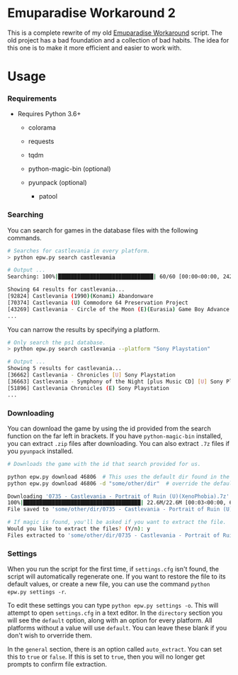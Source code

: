 # Emuparadise Workaround 2

This is a complete rewrite of my old [Emuparadise Workaround](https://github.com/WokeVegan/Emuparadise-Workaround)
script. The old project has a bad foundation and a collection of bad habits. The idea for this one is to make it more
efficient and easier to work with.

Usage
===

### Requirements

- Requires Python 3.6+
  - colorama
  - requests
  - tqdm

  - python-magic-bin (optional)
  - pyunpack (optional)
    - patool

### Searching

You can search for games in the database files with the following commands.

```sh
# Searches for castlevania in every platform.
> python epw.py search castlevania

# Output ...
Searching: 100%|██████████████████████████████| 60/60 [00:00<00:00, 242.27it/s]

Showing 64 results for castlevania...
[92824] Castlevania (1990)(Konami) Abandonware
[70374] Castlevania (U) Commodore 64 Preservation Project
[43269] Castlevania - Circle of the Moon (E)(Eurasia) Game Boy Advance
...
```

You can narrow the results by specifying a platform.

```sh
# Only search the ps1 database.
> python epw.py search castlevania --platform "Sony Playstation"

# Output ...
Showing 5 results for castlevania...
[36662] Castlevania - Chronicles [U] Sony Playstation
[36663] Castlevania - Symphony of the Night [plus Music CD] [U] Sony Playstation
[51896] Castlevania Chronicles (E) Sony Playstation
...
```

### Downloading

You can download the game by using the id provided from the search function on the far left in brackets. If you have
`python-magic-bin` installed, you can extract `.zip` files after downloading. You can also extract `.7z` files if you
`pyunpack` installed.

```sh
# Downloads the game with the id that search provided for us.

python epw.py download 46806  # This uses the default dir found in the settings.cfg
python epw.py download 46806 -d "some/other/dir"  # override the default directory for this download

Downloading '0735 - Castlevania - Portrait of Ruin (U)(XenoPhobia).7z'
100%|█████████████████████████████████████| 22.6M/22.6M [00:03<00:00, 6.10MB/s]
File saved to 'some/other/dir/0735 - Castlevania - Portrait of Ruin (U)(XenoPhobia).7z'.

# If magic is found, you'll be asked if you want to extract the file.
Would you like to extract the files? (Y/n): y
Files extracted to 'some/other/dir/0735 - Castlevania - Portrait of Ruin (U)(XenoPhobia)'.
```

### Settings

When you run the script for the first time, if `settings.cfg` isn't found, the script will automatically regenerate one.
If you want to restore the file to its default values, or create a new file, you can use the command
`python epw.py settings -r`.

To edit these settings you can type `python epw.py settings -o`. This will attempt to open `settings.cfg` in a text
editor. In the `directory` section you will see the `default` option, along with an option for every platform. All
platforms without a value will use `default`. You can leave these blank if you don't wish to orverride them.

In the `general` section, there is an option called `auto_extract`. You can set this to `true` or `false`. If this is
set to `true`, then you will no longer get prompts to confirm file extraction.
